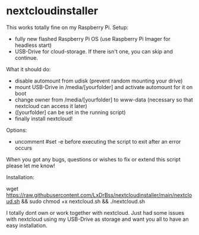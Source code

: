 # nextcloudinstaller

This works totally fine on my Raspberry Pi. 
Setup: 
- fully new flashed Raspberry Pi OS (use Raspberry Pi Imager for headless start)
- USB-Drive for cloud-storage. If there isn't one, you can skip and continue.

What it should do:
- disable automount from udisk (prevent random mounting your drive)
- mount USB-Drive in /media/[yourfolder] and activate automount for it on boot
- change owner from /media/[yourfolder] to www-data (necessary so that nextcloud can access it later)
- ([yourfolder] can be set in the running script)
- finally install nextcloud!

Options:
- uncomment #set -e before executing the script to exit after an error occurs

When you got any bugs, questions or wishes to fix or extend this script please let me know!

Installation:

wget https://raw.githubusercontent.com/LxDrBss/nextcloudinstaller/main/nextcloud.sh && sudo chmod +x nextcloud.sh && ./nextcloud.sh


I totally dont own or work together with nextcloud. Just had some issues with nextcloud using my USB-Drive as storage and want you all to have an easy installation.
